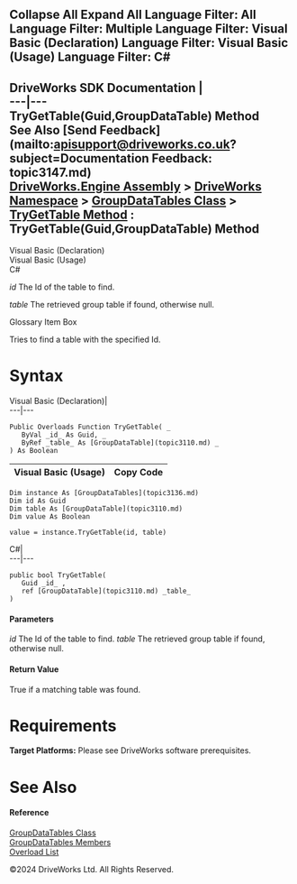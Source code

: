        

 Collapse All Expand All  Language Filter: All  Language Filter: Multiple  Language Filter: Visual Basic (Declaration) Language Filter: Visual Basic (Usage) Language Filter: C#  
---  
DriveWorks SDK Documentation  |   
---|---  
TryGetTable(Guid,GroupDataTable) Method   
See Also [Send Feedback](mailto:apisupport@driveworks.co.uk?subject=Documentation Feedback: topic3147.md)  
[DriveWorks.Engine Assembly](topic2156.md) > [DriveWorks Namespace](topic2159.md) > [GroupDataTables Class](topic3136.md) > [TryGetTable Method](topic3145.md) : TryGetTable(Guid,GroupDataTable) Method  
---  
  
Visual Basic (Declaration)    
Visual Basic (Usage)    
C# 

_id_
    The Id of the table to find.

_table_
    The retrieved group table if found, otherwise null.

Glossary Item Box

Tries to find a table with the specified Id. 

# Syntax

Visual Basic (Declaration)|   
---|---  
      
    
    Public Overloads Function TryGetTable( _
       ByVal _id_ As Guid, _
       ByRef _table_ As [GroupDataTable](topic3110.md) _
    ) As Boolean  
  
Visual Basic (Usage)| Copy Code  
---|---  
      
    
    Dim instance As [GroupDataTables](topic3136.md)
    Dim id As Guid
    Dim table As [GroupDataTable](topic3110.md)
    Dim value As Boolean
     
    value = instance.TryGetTable(id, table)  
  
C#|   
---|---  
      
    
    public bool TryGetTable( 
       Guid _id_ ,
       ref [GroupDataTable](topic3110.md) _table_
    )  
  
#### Parameters

 _id_
    The Id of the table to find.
_table_
    The retrieved group table if found, otherwise null.

#### Return Value

True if a matching table was found.

# Requirements

**Target Platforms:** Please see DriveWorks software prerequisites.

# See Also

#### Reference

[GroupDataTables Class](topic3136.md)   
[GroupDataTables Members](topic3137.md)   
[Overload List](topic3145.md)

©2024 DriveWorks Ltd. All Rights Reserved.
